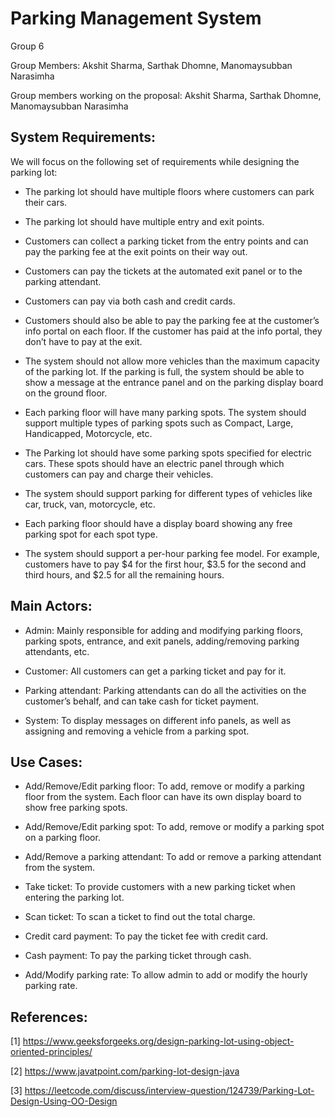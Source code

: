 # Parking Management System
Group 6

Group Members: Akshit Sharma, Sarthak Dhomne, Manomaysubban Narasimha

Group members working on the proposal: Akshit Sharma, Sarthak Dhomne, Manomaysubban Narasimha

## System Requirements:

We will focus on the following set of requirements while designing the parking lot:

- The parking lot should have multiple floors where customers can park their cars.

- The parking lot should have multiple entry and exit points.

- Customers can collect a parking ticket from the entry points and can pay the parking fee at the exit points on their way out.

- Customers can pay the tickets at the automated exit panel or to the parking attendant.

- Customers can pay via both cash and credit cards.

- Customers should also be able to pay the parking fee at the customer’s info portal on each floor. If the customer has paid at the info portal, they don’t have to pay at the exit.

- The system should not allow more vehicles than the maximum capacity of the parking lot. If the parking is full, the system should be able to show a message at the entrance panel and on the parking display board on the ground floor.

- Each parking floor will have many parking spots. The system should support multiple types of parking spots such as Compact, Large, Handicapped, Motorcycle, etc.

- The Parking lot should have some parking spots specified for electric cars. These spots should have an electric panel through which customers can pay and charge their vehicles.

- The system should support parking for different types of vehicles like car, truck, van, motorcycle, etc.

- Each parking floor should have a display board showing any free parking spot for each spot type.

- The system should support a per-hour parking fee model. For example, customers have to pay $4 for the first hour, $3.5 for the second and third hours, and $2.5 for all the remaining hours.

## Main Actors:

- Admin: Mainly responsible for adding and modifying parking floors, parking spots, entrance, and exit panels, adding/removing parking attendants, etc.

- Customer: All customers can get a parking ticket and pay for it.

- Parking attendant: Parking attendants can do all the activities on the customer’s behalf, and can take cash for ticket payment.

- System: To display messages on different info panels, as well as assigning and removing a vehicle from a parking spot.

## Use Cases:

- Add/Remove/Edit parking floor: To add, remove or modify a parking floor from the system. Each floor can have its own display board to show free parking spots.

- Add/Remove/Edit parking spot: To add, remove or modify a parking spot on a parking floor.

- Add/Remove a parking attendant: To add or remove a parking attendant from the system.

- Take ticket: To provide customers with a new parking ticket when entering the parking lot.

- Scan ticket: To scan a ticket to find out the total charge.

- Credit card payment: To pay the ticket fee with credit card.

- Cash payment: To pay the parking ticket through cash.

- Add/Modify parking rate: To allow admin to add or modify the hourly parking rate.


## References:

[1] https://www.geeksforgeeks.org/design-parking-lot-using-object-oriented-principles/

[2] https://www.javatpoint.com/parking-lot-design-java

[3] https://leetcode.com/discuss/interview-question/124739/Parking-Lot-Design-Using-OO-Design

